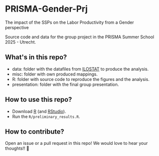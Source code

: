 # PRISMA-Gender-Prj
The impact of the SSPs on the Labor Productivity from a Gender perspective

Source code and data for the group project in the PRISMA Summer School 2025 - Utrecht.

## What's in this repo?
- data: folder with the datafiles from [ILOSTAT](https://ilostat.ilo.org/topics/employment/) to produce the analysis.
- misc: folder with own produced mappings.
- R: folder with source code to reproduce the figures and the analysis.
- presentation: folder with the final group presentation.

## How to use this repo?
- Download [R](https://cran.r-project.org/bin/windows/base/) (and [RStudio](https://posit.co/download/rstudio-desktop/)).
- Run the `R/preliminary_results.R`.

## How to contribute?
Open an issue or a pull request in this repo! We would love to hear your thoughts!! 🚀
